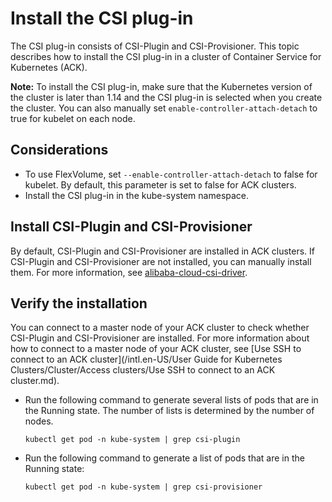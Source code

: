 # Install the CSI plug-in

The CSI plug-in consists of CSI-Plugin and CSI-Provisioner. This topic describes how to install the CSI plug-in in a cluster of Container Service for Kubernetes \(ACK\).

**Note:** To install the CSI plug-in, make sure that the Kubernetes version of the cluster is later than 1.14 and the CSI plug-in is selected when you create the cluster. You can also manually set `enable-controller-attach-detach` to true for kubelet on each node.

## Considerations

-   To use FlexVolume, set `--enable-controller-attach-detach` to false for kubelet. By default, this parameter is set to false for ACK clusters.
-   Install the CSI plug-in in the kube-system namespace.

## Install CSI-Plugin and CSI-Provisioner

By default, CSI-Plugin and CSI-Provisioner are installed in ACK clusters. If CSI-Plugin and CSI-Provisioner are not installed, you can manually install them. For more information, see [alibaba-cloud-csi-driver](https://github.com/kubernetes-sigs/alibaba-cloud-csi-driver/blob/master/README.md).

## Verify the installation

You can connect to a master node of your ACK cluster to check whether CSI-Plugin and CSI-Provisioner are installed. For more information about how to connect to a master node of your ACK cluster, see [Use SSH to connect to an ACK cluster](/intl.en-US/User Guide for Kubernetes Clusters/Cluster/Access clusters/Use SSH to connect to an ACK cluster.md).

-   Run the following command to generate several lists of pods that are in the Running state. The number of lists is determined by the number of nodes.

    ```
    kubectl get pod -n kube-system | grep csi-plugin
    ```

-   Run the following command to generate a list of pods that are in the Running state:

    ```
    kubectl get pod -n kube-system | grep csi-provisioner
    ```


